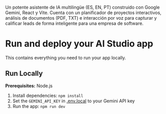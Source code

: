 Un potente asistente de IA multilingüe (ES, EN, PT) construido con Google Gemini, React y Vite. Cuenta con un planificador de proyectos interactivos, análisis de documentos (PDF, TXT) e interacción por voz para capturar y calificar leads de forma inteligente para una empresa de software.

# Run and deploy your AI Studio app

This contains everything you need to run your app locally.

## Run Locally

**Prerequisites:**  Node.js


1. Install dependencies:
   `npm install`
2. Set the `GEMINI_API_KEY` in [.env.local](.env.local) to your Gemini API key
3. Run the app:
   `npm run dev`
